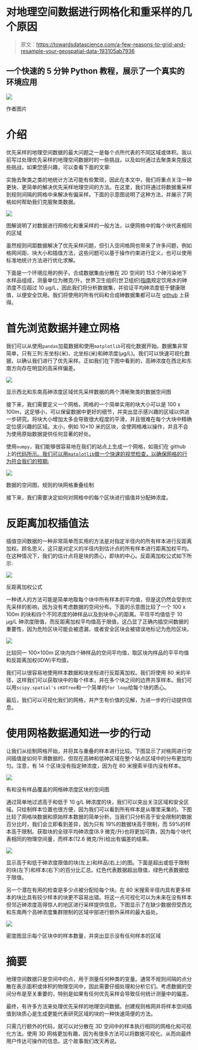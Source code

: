 # 对地理空间数据进行网格化和重采样的几个原因

> 原文：<https://towardsdatascience.com/a-few-reasons-to-grid-and-resample-your-geospatial-data-193105ab7936>

## 一个快速的 5 分钟 Python 教程，展示了一个真实的环境应用

![](img/964d308e52cc25de0c456590ede0b842.png)

作者图片

# 介绍

优先采样的地理空间数据的最大问题之一是每个点所代表的不同区域或体积。我以前写过处理优先采样的地理空间数据时的一些挑战，以及如何通过去聚类来克服这些挑战，如果您感兴趣，可以查看下面的文章:

</why-data-scientists-should-decluster-their-geospatial-datasets-8425b0b2453f>  

实施去聚类之类的地统计方法可能有些繁琐，因此在本文中，我们将重点关注一种更快、更简单的解决优先采样地理空间的方法。在这里，我们将通过将数据重采样到规则间隔的网格中来解决有偏采样。下面的示意图说明了这种方法，并展示了网格如何帮助我们克服聚类数据。

![](img/964d308e52cc25de0c456590ede0b842.png)

图解说明了对数据进行网格化和重采样的一般方法，以便网格中的每个块代表相同的区域

虽然规则间距数据解决了优先采样问题，但引入空间格网也带来了许多问题，例如格网间距、块大小和插值方法，这些问题可以基于操作约束进行定义，也可以使用标准地统计方法进行优化求解。

下面是一个环境应用的例子。合成数据集由分散在 2D 空间的 153 个砷污染地下水样品组成，测量单位为微克/升。世界卫生组织(世卫组织)[指南](https://www.who.int/news-room/fact-sheets/detail/arsenic)规定饮用水的砷浓度不应超过 10 μg/L，因此我们将分析数据集，并验证平均砷浓度低于健康限值，以便安全饮用。我们将使用的所有代码和合成砷数据集都可以在 [github](https://github.com/13ff6/GridData) 上获得。

# 首先浏览数据并建立网格

我们可以从使用`pandas`加载数据和使用`matplotlib`可视化数据开始。数据集非常简单，只有三列:东坐标(米)、北坐标(米)和砷浓度(μg/L)。我们可以快速可视化数据，以确认我们进行了优先采样。正如我们在下图中看到的，高砷浓度在西北和东南方向存在明显的高采样偏差。

![](img/445bb3b74db907611be6c81601b18d10.png)

显示西北和东南高砷浓度区域优先采样数据的两个清晰聚类的数据空间图

接下来，我们需要定义一个网格，网格的一个简单实用的块大小可以是 100 x 100m，这足够小，可以保留数据中更好的细节，并突出显示感兴趣的区域以供进一步研究。将块大小增加太多会导致很大程度的平滑，并且很难在每个大块中精确定位感兴趣的区域。太小，例如 10×10 米的区块，会使网格难以操作，并且不会为使用原始数据提供任何显著的好处。

使用`numpy`，我们能够很容易地在我们的站点上生成一个网格，如我们在 github 上的[代码所示。我们可以用`matplotlib`做一个快速的视觉检查，以确保网格的行为符合我们的预期:](https://github.com/13ff6/GridData)

![](img/412849bbc6df11c18b0af70484a99405.png)

数据的空间图，规则的块网格重叠绘制

接下来，我们需要决定如何对网格中的每个区块进行插值并分配砷浓度。

# 反距离加权插值法

插值空间数据的一种非常简单而实用的方法是对指定半径内的所有样本进行反距离加权。顾名思义，这只是对定义的半径内到估计点的所有样本进行距离加权平均。在这种情况下，我们的估计点将是块的质心，即块的中心。反距离加权公式如下所示:

![](img/d5bc8bdbdbfd9e1cf6ed5c36b693f705.png)

反距离加权公式

一种诱人的方法可能是简单地取每个块中所有样本的平均值，但是这仍然会受到优先采样的影响，因为没有考虑数据的空间分布。下面的示意图比较了一个 100 x 100m 的块和四个不同浓度的砷样品以及到块中心的距离。平坦平均值低于 10 μg/L 砷浓度限值，而反距离加权平均值高于限值，这凸显了正确内插空间数据的重要性，因为危险区块可能会被遗漏，或者安全区块会被错误地标记为危险区块。

![](img/495269af4d487ea0b5e6b4c87c24155c.png)

比较同一 100×100m 区块内四个砷样品的空间平均值，取区块内样品的平平均值和反距离加权(IDW)平均值，

我们可以很容易地使用样本数据和块坐标进行反距离加权。我们将使用 80 米的半径，这样我们可以获取块中的每个样本，并在多个块之间的边界共享样本。我们可以用`scipy.spatial's` `cKDTree`和一个简单的`for loop`给每个块的质心。

最后，我们可以可视化我们的网格，并产生有价值的见解，为进一步的行动提供信息。

# 使用网格数据通知进一步的行动

让我们从绘制网格开始，并将其与重叠的样本进行比较。下图显示了对格网进行空间插值是如何平滑数据的，但现在高砷和低砷区域在整个站点区域中的分布更加均匀。注意，有 14 个区块没有指定砷浓度，因为在 80 米搜索半径内没有样本。

![](img/f9604ca095e6dec99c8bb0e775410242.png)

有和没有样品覆盖的网格砷浓度区块的空间图

通过简单地过滤高于和低于 10 g/L 砷浓度的块，我们可以突出关注区域和安全区域。只绘制样本位置也很方便，因为我们可以看到所有样本是从哪里采集的。下图比较了网格块数据和原始样本数据的简单分析。当我们只分析高于安全限制的数据百分比时，我们会立即看到差异，因为只有 19%的数据块高于限制，而 59%的样本高于限制。获取块的全球平均砷浓度(8.9 微克/升)也将更加可靠，因为每个块代表相同的物理空间量，而样本(12.6 微克/升)给出有偏差的结果。

![](img/db9d99a6ef7badf23838320fe9f6e2bc.png)

显示高于和低于砷浓度限值的块(左上)和样品(右上)的图。下面是超出或低于限制的块(左下)和样本(右下)的百分比汇总。红色代表数据超出限值，绿色代表数据低于限值。

另一个潜在有用的检查是多少点被分配给每个块。在 80 米搜索半径内具有更多样本的块比具有较少样本的块更不容易出错。将这一点可视化可以为未来在没有样本但邻近砷浓度高得惊人的地区进行采样提供信息。下图显示了在缺少数据但受西北和东南两个高砷浓度集群限制的区域中部进行额外采样的最大益处。

![](img/2fc0c56b450565e66d35e82ea8e9d35a.png)

密度图显示每个区块中的样本数量，并突出显示没有任何样本的区域

# 摘要

地理空间数据只是空间中的点，用于测量任何种类的变量。通常不规则间隔的点分散在表示面积或体积的物理空间中，因此需要仔细处理和分析它们。考虑数据的空间分布是至关重要的，特别是如果有任何优先采样会导致任何统计测量中的偏差。

最终，有许多方法来处理优先采样的地理空间数据。创建规则格网并将样本空间插值到块质心是生成更能代表研究区域的块的一种快速简便的方法。

只需几行额外的代码，就可以对分散在 3D 空间中的样本执行相同的网格化和可视化方法。使用 3D 网格更加有趣，因为有很多方法可以将数据可视化，从而向最终用户传达可操作的信息。这个故事我们改天再说。